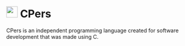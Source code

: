 # <a href="#" alt="DOSVision"><img src="https://media.discordapp.net/attachments/916226674071339010/949979033892950026/CPers.png?width=408&height=408" width="30" height="30" /></a> CPers
CPers is an independent programming language created for software development that was made using C.
